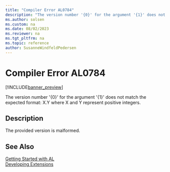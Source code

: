 ```yaml
---
title: "Compiler Error AL0784"
description: "The version number '{0}' for the argument '{1}' does not match the expected format: X.Y where X and Y represent positive integers."
ms.author: solsen
ms.custom: na
ms.date: 08/02/2023
ms.reviewer: na
ms.tgt_pltfrm: na
ms.topic: reference
author: SusanneWindfeldPedersen
---
```

[//]: # (START>DO_NOT_EDIT)
[//]: # (IMPORTANT:Do not edit any of the content between here and the END>DO_NOT_EDIT.)
[//]: # (Any modifications should be made in the .xml files in the ModernDev repo.)
# Compiler Error AL0784

[!INCLUDE[banner_preview](../includes/banner_preview.md)]

The version number '{0}' for the argument '{1}' does not match the expected format: X.Y where X and Y represent positive integers.


## Description
The provided version is malformed.  

[//]: # (IMPORTANT: END>DO_NOT_EDIT)
## See Also  
[Getting Started with AL](../devenv-get-started.md)  
[Developing Extensions](../devenv-dev-overview.md)  